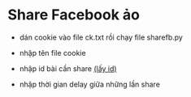 # Share Facebook ảo
- dán cookie vào file ck.txt rồi chạy file sharefb.py 

- nhập tên file cookie 

- nhập id bài cần share [(lấy id)](https://id.traodoisub.com/)

- nhập thời gian delay giữa những lần share 
